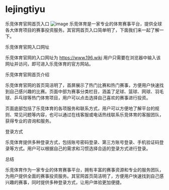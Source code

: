 # lejingtiyu
乐竞体育官网首页入口
![image](https://user-images.githubusercontent.com/132263395/235643146-dcc8a60f-3c81-4b0c-8efd-8d0474e31087.png)
乐竞体育是一家专业的体育赛事平台，提供全球各大体育项目的赛事投资服务。其官网首页入口简单明了，下面我们来一起了解一下。

乐竞体育官网入口网址

乐竞体育官网的入口网址为 https://www.196.wiki
用户只需要在浏览器中输入该网址并访问，即可进入乐竞体育的官方网站。

乐竞体育官网首页介绍

乐竞体育官网的首页简洁明了，首屏展示了热门比赛和热门赛事，方便用户快速找到自己感兴趣的比赛。页面中部为赛事分类栏目，涵盖了足球、篮球、网球、羽毛球、乒乓球等热门体育项目，用户可以点击选择自己喜欢的赛事进行投资。

页面底部包括了乐竞体育的各项服务和联系方式，用户可以方便地了解平台的规则、常见问题等内容，也可以通过在线客服或电话热线联系乐竞体育的客服团队，获得专业的咨询和服务。

登录方式

乐竞体育提供多种登录方式，包括账号密码登录、第三方账号登录、手机验证码登录等方式。用户可以根据自己的需求和习惯选择合适的登录方式进行登录。

总结

乐竞体育作为一家专业的体育赛事平台，拥有丰富的赛事资源和专业的服务团队，为用户提供全面的赛事投资服务。其官网首页简洁明了，方便用户快速找到自己感兴趣的赛事，同时提供多种登录方式，让用户体验更加便捷。
